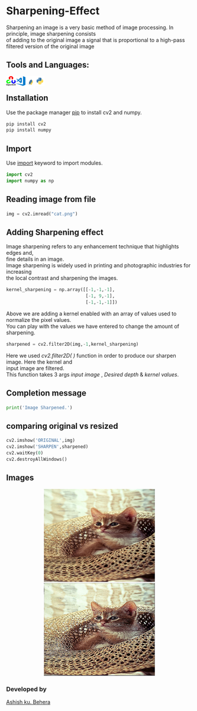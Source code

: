 # Sharpening-Effect
Sharpening an image is a very basic method of image processing. In principle, image sharpening consists<br>
of adding to the original image a signal that is proportional to a high-pass filtered version of the original image

## Tools and Languages:
<img align="left" alt="OpenCV" width="26px" src="opencv.png" >
<img align="left" alt="VS Code" width="26px" src="visual-studio-code.png" >
<img align="left" alt="pip" width="26px" height="34px" src="pip.png" >
<img align="left" alt="Python" width="26px" src="python.png" >
<br>

## Installation
Use the package manager [pip](https://pip.pypa.io/en/stable/) to install cv2 and numpy.


```bash
pip install cv2
pip install numpy
```

## Import
Use [import](https://www.w3schools.com/python/ref_keyword_import.asp) keyword to import modules.
```python
import cv2
import numpy as np
```

## Reading image from file

```python
img = cv2.imread("cat.png")
```


## Adding Sharpening effect
Image sharpening refers to any enhancement technique that highlights edges and,<br>
fine details in an image.<br>
Image sharpening is widely used in printing and photographic industries for increasing<br>
the local contrast and sharpening the images.<br>
```python
kernel_sharpening = np.array([[-1,-1,-1], 
                              [-1, 9,-1],
                              [-1,-1,-1]])
```
Above we are adding a kernel enabled with an array of values used to normalize the pixel values.<br>
You can play with the values we have entered to change the amount of sharpening.<br>
```python
sharpened = cv2.filter2D(img,-1,kernel_sharpening)
```
Here we used *cv2.filter2D( )* function in order to produce our sharpen image. Here the kernel and<br>
input image are filtered.<br>
This function takes 3 args *input image* , *Desired depth* & *kernel values*. <br>

## Completion message

```python
print('Image Sharpened.')
```

## comparing original vs resized

```python
cv2.imshow('ORIGINAL',img)
cv2.imshow('SHARPEN',sharpened)
cv2.waitKey(0)
cv2.destroyAllWindows()
```

## Images
<p align="center">
       <img src="cat.png" alt="Original png" width="300px" height="250px">
       <img src="sharpened.PNG" alt="Sharpened" width="300px" height="250px">
</p>
	

### Developed by
 [Ashish ku. Behera](https://github.com/ashish-max "Github Id")
